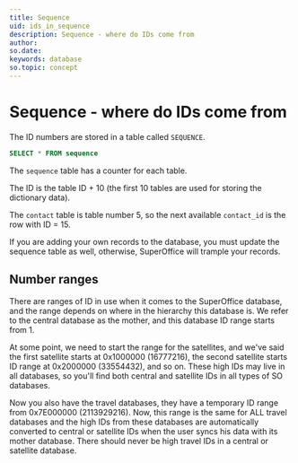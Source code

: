 ```yaml
---
title: Sequence
uid: ids_in_sequence
description: Sequence - where do IDs come from
author:
so.date:
keywords: database
so.topic: concept
---
```


# Sequence - where do IDs come from

The ID numbers are stored in a table called `SEQUENCE`.

```SQL
SELECT * FROM sequence
```

The `sequence` table has a counter for each table.

The ID is the table ID + 10 (the first 10 tables are used for storing the dictionary data).

The `contact` table is table number 5, so the next available `contact_id` is the row with ID = 15.

If you are adding your own records to the database, you must update the sequence table as well, otherwise, SuperOffice will trample your records.

## Number ranges

There are ranges of ID in use when it comes to the SuperOffice database, and the range depends on where in the hierarchy this database is. We refer to the central database as the mother, and this database ID range starts from 1.

At some point, we need to start the range for the satellites, and we've said the first satellite starts at 0x1000000 (16777216), the second satellite starts ID range at 0x2000000 (33554432), and so on. These high IDs may live in all databases, so you'll find both central and satellite IDs in all types of SO databases.

Now you also have the travel databases, they have a temporary ID range from 0x7E000000 (2113929216). Now, this range is the same for ALL travel databases and the high IDs from these databases are automatically converted to central or satellite IDs when the user syncs his data with its mother database. There should never be high travel IDs in a central or satellite database.
